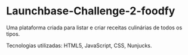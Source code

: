 # Launchbase-Challenge-2-foodfy


Uma plataforma criada para listar e criar receitas culinárias de todos os tipos.

Tecnologias utilizadas: HTML5, JavaScript, CSS, Nunjucks.
